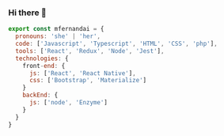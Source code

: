 ### Hi there 👋

```js
export const mfernandai = {
  pronouns: 'she' | 'her',
  code: ['Javascript', 'Typescript', 'HTML', 'CSS', 'php'],
  tools: ['React', 'Redux', 'Node', 'Jest'],
  technologies: {
    front-end: {
      js: ['React', 'React Native'],
      css: ['Bootstrap', 'Materialize']
    }
    backEnd: {
      js: ['node', 'Enzyme']
    }      
  }
}

```
<!--
**mfernandail/mfernandail** is a ✨ _special_ ✨ repository because its `README.md` (this file) appears on your GitHub profile.

Here are some ideas to get you started:

- 🔭 I’m currently working on ...
- 🌱 I’m currently learning ...
- 👯 I’m looking to collaborate on ...
- 🤔 I’m looking for help with ...
- 💬 Ask me about ...
- 📫 How to reach me: ...
- 😄 Pronouns: ...
- ⚡ Fun fact: ...
-->
